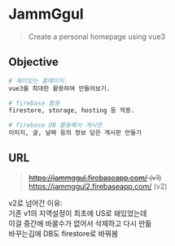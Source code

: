 # JammGgul

> Create a personal homepage using vue3

## Objective

``` bash
# 재미있는 홈페이지.
vue3를 최대한 활용하여 만들어보기.

# firebase 활용
firestore, storage, hosting 등 적용.

# firebase DB 활용해서 게시판
이미지, 글, 날짜 등의 정보 담은 게시판 만들기
```

## URL

> ~~https://jammggul.firebaseapp.com/ (v1)~~<br>
> https://jammggul2.firebaseapp.com/ (v2)

v2로 넘어간 이유:<br>
기존 v1의 지역설정이 최초에 US로 돼있었는데<br>
이걸 중간에 바꿀수가 없어서 삭제하고 다시 만듦<br>
바꾸는김에 DB도 firestore로 바꿔봄


